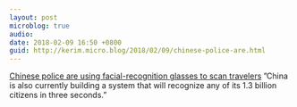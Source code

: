 ```yaml
---
layout: post
microblog: true
audio: 
date: 2018-02-09 16:50 +0800
guid: http://kerim.micro.blog/2018/02/09/chinese-police-are.html
---
```

[Chinese police are using facial-recognition glasses to scan travelers](https://www.businessinsider.in/Chinese-police-are-using-facial-recognition-glasses-to-scan-travelers/articleshow/62829328.cms) ”China is also currently building a system that will recognize any of its 1.3 billion citizens in three seconds.”
